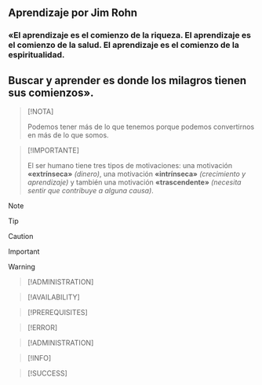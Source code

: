 ## Aprendizaje por Jim Rohn
### «El **aprendizaje** es el comienzo de la **riqueza**. El **aprendizaje** es el comienzo de la **salud**. El **aprendizaje** es el comienzo de la **espiritualidad**.
## Buscar y aprender es donde los milagros tienen sus comienzos».

>[!NOTA] 
>
>Podemos tener más de lo que tenemos porque podemos convertirnos en más de lo que somos.

>[!IMPORTANTE]
>
>El ser humano tiene tres tipos de motivaciones: una motivación **«extrínseca»** *(dinero)*, una motivación **«intrínseca»** *(crecimiento y aprendizaje)* y también una motivación **«trascendente»** *(necesita sentir que contribuye a alguna causa)*. 

>[!NOTE]
>
>

>[!TIP]
>
>

>[!CAUTION]
>
>

>[!IMPORTANT]
>
>

>[!WARNING]
>
>

>[!ADMINISTRATION]
>
>

>[!AVAILABILITY]
>
>

>[!PREREQUISITES]
>
>

>[!ERROR]
>
>

>[!ADMINISTRATION]
>
>

>[!INFO]
>
>


>[!SUCCESS]
>
>
